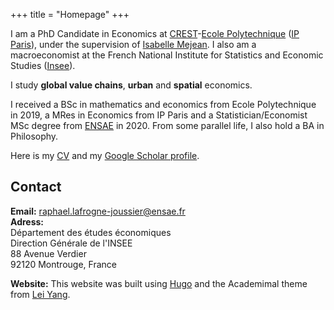 +++
title = "Homepage"
+++



I am a PhD Candidate in Economics at [CREST](https://crest.science/)-[Ecole Polytechnique](https://www.polytechnique.edu/en) ([IP Paris](https://www.ip-paris.fr/en)), under the supervision of [Isabelle Mejean](https://www.isabellemejean.com/). I also am a macroeconomist at the French National Institute for Statistics and Economic Studies ([Insee](https://www.insee.fr/)).

I study **global value chains**, **urban** and **spatial** economics.

I received a BSc in mathematics and economics from Ecole Polytechnique in 2019, a MRes in Economics from IP Paris and a Statistician/Economist MSc degree from [ENSAE](https://www.ensae.fr/) in 2020. From some parallel life, I also hold a BA in Philosophy. 


Here is my [CV](https://raphael-lafrogne-joussier.github.io/homepage/CV_academic.pdf) and my [Google Scholar profile](https://scholar.google.com/citations?user=dt7xJSYAAAAJ&hl=en).

## Contact

**Email:** [raphael.lafrogne-joussier@ensae.fr](raphael.lafrogne-joussier@ensae.fr)  
**Adress:**  
Département des études économiques  
Direction Générale de l'INSEE  
88 Avenue Verdier  
92120 Montrouge, France


**Website:** This website was built using [Hugo](https://gohugo.io/) and the Academimal theme from [Lei Yang](https://github.com/yangl1996/academimal). 